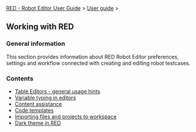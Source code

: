 <html>
<head>
<link href="PLUGINS_ROOT/org.robotframework.ide.eclipse.main.plugin.doc.user/help/style.css" rel="stylesheet" type="text/css"/>
</head>
<body>
<a href="RED/../../../help/index.html">RED - Robot Editor User Guide</a> &gt; <a href="RED/../../../help/user_guide/user_guide.html">User guide</a> &gt; 
<h2>Working with RED</h2>
<h3>General information</h3>
<p>This section provides information about RED Robot Editor preferences, settings and workflow connected with creating and editing robot testcases. 
</p>
<h3>Contents</h3>
<ul>
<li><a href="RED/../../../help/user_guide/working_with_RED/table_general.html">Table Editors - general usage hints</a>
</li>
<li><a href="RED/../../../help/user_guide/working_with_RED/variable_typing.html">Variable typing in editors</a>
</li>
<li><a href="RED/../../../help/user_guide/working_with_RED/content_assist.html">Content assistance</a>
</li>
<li><a href="RED/../../../help/user_guide/working_with_RED/code_templates.html">Code templates</a>
</li>
<li><a href="RED/../../../help/user_guide/working_with_RED/importing.html">Importing files and projects to workspace</a>
</li>
<li><a href="RED/../../../help/user_guide/working_with_RED/dark_theme.html">Dark theme in RED</a>
</li>
</ul>
</body>
</html>